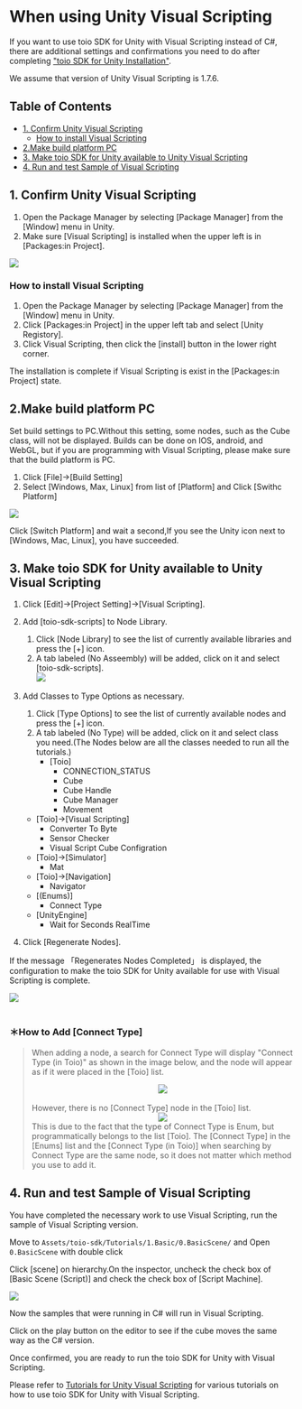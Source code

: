 # When using Unity Visual Scripting
If you want to use toio SDK for Unity with Visual Scripting instead of C#, there are additional settings and confirmations you need to do after completing ["toio SDK for Unity Installation"](download_sdk.md).

We assume that version of Unity Visual Scripting is 1.7.6.

## Table of Contents
  - [1. Confirm Unity Visual Scripting](#1-confirm-unity-visual-scripting)
    - [How to install Visual Scripting](#how-to-install-visual-scripting)
  - [2.Make build platform PC](#2make-build-platform-pc)
  - [3. Make toio SDK for Unity available to Unity Visual Scripting](#3-make-toio-sdk-for-unity-available-to-unity-visual-scripting)
  - [4. Run and test Sample of Visual Scripting](#4-run-and-test-sample-of-visual-scripting)

## 1. Confirm Unity Visual Scripting
1. Open the Package Manager by selecting [Package Manager] from the [Window] menu in Unity.
2. Make sure [Visual Scripting] is installed when the upper left is in [Packages:in Project].

<img src="res/visual_scripting_setting/visual_scripting_installed.png">

### How to install Visual Scripting
1. Open the Package Manager by selecting [Package Manager] from the [Window] menu in Unity.
1. Click [Packages:in Project] in the upper left tab and select [Unity Registory].
1. Click Visual Scripting, then click the [install] button in the lower right corner.

The installation is complete if Visual Scripting is exist in the [Packages:in Project] state.

## 2.Make build platform PC
Set build settings to PC.Without this setting, some nodes, such as the Cube class, will not be displayed.
Builds can be done on IOS, android, and WebGL, but if you are programming with Visual Scripting, please make sure that the build platform is PC.
1. Click [File]->[Build Setting]
2. Select [Windows, Max, Linux] from list of [Platform] and Click [Swithc Platform]
<img src="res/visual_scripting_setting/change_platform.png">

Click [Switch Platform] and wait a second,If you see the Unity icon next to [Windows, Mac, Linux], you have succeeded.

## 3. Make toio SDK for Unity available to Unity Visual Scripting

1. Click [Edit]->[Project Setting]->[Visual Scripting].
2. Add [toio-sdk-scripts] to Node Library.
   1. Click [Node Library] to see the list of currently available libraries and press the [+] icon.
   2. A tab labeled (No Asseembly) will be added, click on it and select [toio-sdk-scripts].<br>
![](res/visual_scripting_setting/add_toio_sdk_scripts.png)

3. Add Classes to Type Options as necessary.
   1. Click [Type Options] to see the list of currently available nodes and press the [+] icon.
   2.  A tab labeled (No Type) will be added, click on it and select class you need.(The Nodes below are all the classes needed to run all the tutorials.)
       - [Toio]
         - CONNECTION_STATUS
         - Cube
         - Cube Handle
         - Cube Manager
         - Movement
      - [Toio]->[Visual Scripting]
         - Converter To Byte
         - Sensor Checker
         - Visual Script Cube Configration
      - [Toio]->[Simulator]
         - Mat
      - [Toio]->[Navigation]
         - Navigator
      - [(Enums)]
         - Connect Type
      - [UnityEngine]
         - Wait for Seconds RealTime
4. Click [Regenerate Nodes].

If the message 「Regenerates Nodes Completed」 is displayed, the configuration to make the toio SDK for Unity available for use with Visual Scripting is complete.

<img src="res/visual_scripting_setting/add_node.png"><br><br>

### ＊How to Add [Connect Type]

> When adding a node, a search for Connect Type will display "Connect Type (in Toio)" as shown in the image below, and the node will appear as if it were placed in the [Toio] list.<br>
> <div align="center"><img src="res/visual_scripting_setting/connect_type_search.png"></div>
> <br>However, there is no [Connect Type] node in the [Toio] list.
> <div align="center"><img src="res/visual_scripting_setting/connect_type_toio.png"></div>
> This is due to the fact that the type of Connect Type is Enum, but programmatically belongs to the list [Toio]. The [Connect Type] in the [Enums] list and the [Connect Type (in Toio)] when searching by Connect Type are the same node, so it does not matter which method you use to add it.

## 4. Run and test Sample of Visual Scripting
You have completed the necessary work to use Visual Scripting, run the sample of Visual Scripting version.

Move to `Assets/toio-sdk/Tutorials/1.Basic/0.BasicScene/` and Open `0.BasicScene` with double click

Click [scene] on hierarchy.On the inspector, uncheck the check box of [Basic Scene (Script)] and check the check box of [Script Machine].

<img src="res/visual_scripting_setting/change_csharp_to_visual_scripting.png">

Now the samples that were running in C# will run in Visual Scripting.

Click on the play button on the editor to see if the cube moves the same way as the C# version.

Once confirmed, you are ready to run the toio SDK for Unity with Visual Scripting.

Please refer to [Tutorials for Unity Visual Scripting](tutorials_visual_scriptings.md) for various tutorials on how to use toio SDK for Unity with Visual Scripting.
